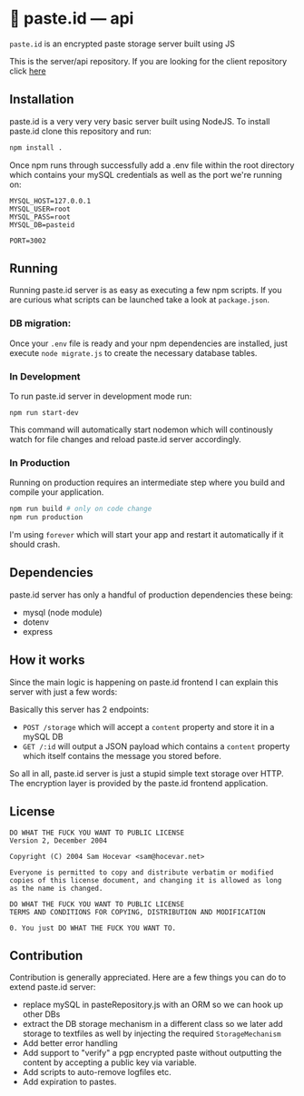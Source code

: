 # 🔐 paste.id — api

`paste.id` is an encrypted paste storage server built using JS

This is the server/api repository. If you are looking for the client repository click [here](https://github.com/posixpascal/pasteid-web)

## Installation

paste.id is a very very very basic server built using NodeJS. 
To install paste.id clone this repository and run:

```bash
npm install .
```

Once npm runs through successfully add a .env file within the root directory which contains your mySQL credentials as well as the port we're running on:

```
MYSQL_HOST=127.0.0.1
MYSQL_USER=root
MYSQL_PASS=root
MYSQL_DB=pasteid

PORT=3002
```

## Running
Running paste.id server is as easy as executing a few npm scripts. 
If you are curious what scripts can be launched take a look at `package.json`.

### DB migration:
Once your `.env` file is ready and your npm dependencies are installed,
just execute `node migrate.js` to create the necessary database tables.

### In Development
To run paste.id server in development mode run:
```
npm run start-dev
```

This command will automatically start nodemon which will continously watch for file changes and reload paste.id server accordingly.

### In Production

Running on production requires an intermediate step where you build and compile your application. 

```bash
npm run build # only on code change
npm run production
```

I'm using `forever` which will start your app and restart it automatically if it should crash.

## Dependencies

paste.id server has only a handful of production dependencies these being:

- mysql (node module)
- dotenv
- express

## How it works
Since the main logic is happening on paste.id frontend I can explain this server with just a few words:

Basically this server has 2 endpoints:

- `POST /storage` which will accept a `content` property and store it in a mySQL DB
- `GET /:id` will output a JSON payload which contains a `content` property which itself contains the message you stored before.

So all in all, paste.id server is just a stupid simple text storage over HTTP.
The encryption layer is provided by the paste.id frontend application.

## License

```
DO WHAT THE FUCK YOU WANT TO PUBLIC LICENSE
Version 2, December 2004

Copyright (C) 2004 Sam Hocevar <sam@hocevar.net>

Everyone is permitted to copy and distribute verbatim or modified
copies of this license document, and changing it is allowed as long
as the name is changed.

DO WHAT THE FUCK YOU WANT TO PUBLIC LICENSE
TERMS AND CONDITIONS FOR COPYING, DISTRIBUTION AND MODIFICATION

0. You just DO WHAT THE FUCK YOU WANT TO.
```

## Contribution
Contribution is generally appreciated. Here are a few things you can do to extend paste.id server:

- replace mySQL in pasteRepository.js with an ORM so we can hook up other DBs
- extract the DB storage mechanism in a different class so we later add storage to textfiles as well by injecting the required `StorageMechanism`
- Add better error handling
- Add support to "verify" a pgp encrypted paste without outputting the content by accepting a public key via variable.
- Add scripts to auto-remove logfiles etc.
- Add expiration to pastes.

